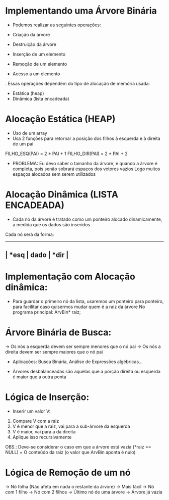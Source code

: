 # Implementando uma Árvore Binária

- Podemos realizar as seguintes operações:

- Criação da árvore
- Destruição da árvore

- Inserção de um elemento
- Remoção de um elemento

- Acesso a um elemento

. Essas operações dependem do tipo de alocação de memória usada:
- Estática (heap)
- Dinâmica (lista encadeada)

# Alocação Estática (HEAP)
- Uso de um array
- Usa 2 funções para retornar a posição dos filhos à esquerda e à direita de um pai

FILHO_ESQ(PAI) = 2 * PAI + 1
FILHO_DIR(PAI) = 2 * PAI + 2

- PROBLEMA: Eu devo saber o tamanho da árvore, e quando a árvore é completa, pois senão sobrará espaços dos vetores vazios
Logo muitos espaços alocados sem serem utilizados

# Alocação Dinâmica (LISTA ENCADEADA)
- Cada nó da árvore é tratado como um ponteiro alocado dinamicamente, a medida que os dados são inseridos

Cada nó será da forma:
______________________
| *esq | dado | *dir |
----------------------

# Implementação com Alocação dinâmica:
- Para guardar o primeiro nó da lista, usaremos um ponteiro para ponteiro, para facilitar caso quisermos mudar quem é a raiz da árvore
No programa principal: 
ArvBin* raiz;

# Árvore Binária de Busca: 
-> Os nós a esquerda devem ser sempre menores que o nó pai
-> Os nós a direita devem ser sempre maiores que o nó pai
- Aplicações: Busca Binária, Análise de Expressões algébricas...

- Árvores desbalanceadas são aquelas que a porção direita ou esquerda é maior que a outra ponta

# Lógica de Inserção:
- Inserir um valor V:
1. Compare V com a raiz
2. V é menor que a raiz, vai para a sub-árvore da esquerda
3. V é maior, vai para a da direita
4. Aplique isso recursivamente

OBS.: Deve-se considerar o caso em que a árvore está vazia (*raiz == NULL) = O conteúdo da raiz (o valor que ArvBin aponta é nulo)

# Lógica de Remoção de um nó
-> Nó folha (Não afeta em nada o restante da árvore) -> Mais fácil
-> Nó com 1 filho
-> Nó com 2 filhos
-> Último nó de uma árvore
-> Árvore já vazia
